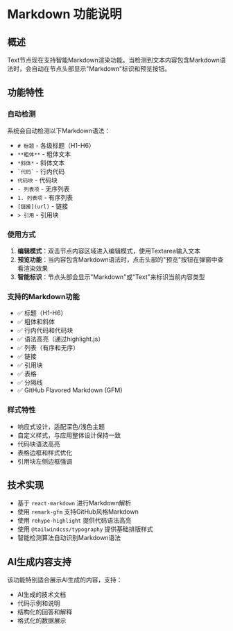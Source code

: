 # Markdown 功能说明

## 概述

Text节点现在支持智能Markdown渲染功能。当检测到文本内容包含Markdown语法时，会自动在节点头部显示"Markdown"标识和预览按钮。

## 功能特性

### 自动检测

系统会自动检测以下Markdown语法：

- `# 标题` - 各级标题（H1-H6）
- `**粗体**` - 粗体文本
- `*斜体*` - 斜体文本
- `` `代码` `` - 行内代码
- ````代码块```` - 代码块
- `- 列表项` - 无序列表
- `1. 列表项` - 有序列表
- `[链接](url)` - 链接
- `> 引用` - 引用块

### 使用方式

1. **编辑模式**：双击节点内容区域进入编辑模式，使用Textarea输入文本
2. **预览功能**：当内容包含Markdown语法时，点击头部的"预览"按钮在弹窗中查看渲染效果
3. **智能标识**：节点头部会显示"Markdown"或"Text"来标识当前内容类型

### 支持的Markdown功能

- ✅ 标题（H1-H6）
- ✅ 粗体和斜体
- ✅ 行内代码和代码块
- ✅ 语法高亮（通过highlight.js）
- ✅ 列表（有序和无序）
- ✅ 链接
- ✅ 引用块
- ✅ 表格
- ✅ 分隔线
- ✅ GitHub Flavored Markdown (GFM)

### 样式特性

- 响应式设计，适配深色/浅色主题
- 自定义样式，与应用整体设计保持一致
- 代码块语法高亮
- 表格边框和样式优化
- 引用块左侧边框强调

## 技术实现

- 基于 `react-markdown` 进行Markdown解析
- 使用 `remark-gfm` 支持GitHub风格Markdown
- 使用 `rehype-highlight` 提供代码语法高亮
- 使用 `@tailwindcss/typography` 提供基础排版样式
- 智能检测算法自动识别Markdown语法

## AI生成内容支持

该功能特别适合展示AI生成的内容，支持：

- AI生成的技术文档
- 代码示例和说明
- 结构化的回答和解释
- 格式化的数据展示
